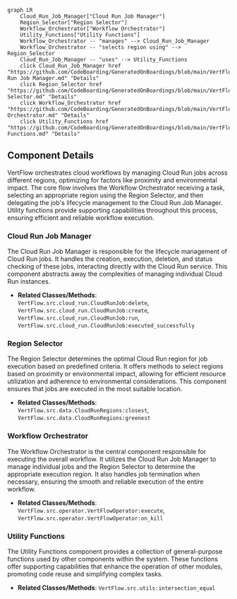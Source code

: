 ```mermaid
graph LR
    Cloud_Run_Job_Manager["Cloud Run Job Manager"]
    Region_Selector["Region Selector"]
    Workflow_Orchestrator["Workflow Orchestrator"]
    Utility_Functions["Utility Functions"]
    Workflow_Orchestrator -- "manages" --> Cloud_Run_Job_Manager
    Workflow_Orchestrator -- "selects region using" --> Region_Selector
    Cloud_Run_Job_Manager -- "uses" --> Utility_Functions
    click Cloud_Run_Job_Manager href "https://github.com/CodeBoarding/GeneratedOnBoardings/blob/main/VertFlow/Cloud Run Job Manager.md" "Details"
    click Region_Selector href "https://github.com/CodeBoarding/GeneratedOnBoardings/blob/main/VertFlow/Region Selector.md" "Details"
    click Workflow_Orchestrator href "https://github.com/CodeBoarding/GeneratedOnBoardings/blob/main/VertFlow/Workflow Orchestrator.md" "Details"
    click Utility_Functions href "https://github.com/CodeBoarding/GeneratedOnBoardings/blob/main/VertFlow/Utility Functions.md" "Details"
```

## Component Details

VertFlow orchestrates cloud workflows by managing Cloud Run jobs across different regions, optimizing for factors like proximity and environmental impact. The core flow involves the Workflow Orchestrator receiving a task, selecting an appropriate region using the Region Selector, and then delegating the job's lifecycle management to the Cloud Run Job Manager. Utility functions provide supporting capabilities throughout this process, ensuring efficient and reliable workflow execution.

### Cloud Run Job Manager
The Cloud Run Job Manager is responsible for the lifecycle management of Cloud Run jobs. It handles the creation, execution, deletion, and status checking of these jobs, interacting directly with the Cloud Run service. This component abstracts away the complexities of managing individual Cloud Run instances.
- **Related Classes/Methods**: `VertFlow.src.cloud_run.CloudRunJob:delete`, `VertFlow.src.cloud_run.CloudRunJob:create`, `VertFlow.src.cloud_run.CloudRunJob:run`, `VertFlow.src.cloud_run.CloudRunJob:executed_successfully`

### Region Selector
The Region Selector determines the optimal Cloud Run region for job execution based on predefined criteria. It offers methods to select regions based on proximity or environmental impact, allowing for efficient resource utilization and adherence to environmental considerations. This component ensures that jobs are executed in the most suitable location.
- **Related Classes/Methods**: `VertFlow.src.data.CloudRunRegions:closest`, `VertFlow.src.data.CloudRunRegions:greenest`

### Workflow Orchestrator
The Workflow Orchestrator is the central component responsible for executing the overall workflow. It utilizes the Cloud Run Job Manager to manage individual jobs and the Region Selector to determine the appropriate execution region. It also handles job termination when necessary, ensuring the smooth and reliable execution of the entire workflow.
- **Related Classes/Methods**: `VertFlow.src.operator.VertFlowOperator:execute`, `VertFlow.src.operator.VertFlowOperator:on_kill`

### Utility Functions
The Utility Functions component provides a collection of general-purpose functions used by other components within the system. These functions offer supporting capabilities that enhance the operation of other modules, promoting code reuse and simplifying complex tasks.
- **Related Classes/Methods**: `VertFlow.src.utils:intersection_equal`